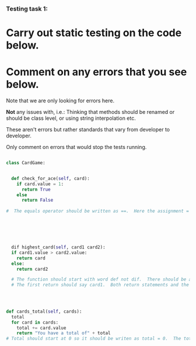 ### Testing task 1:

# Carry out static testing on the code below.
# Comment on any errors that you see below.

Note that we are only looking for errors here.

**Not** any issues with, i.e.: 
Thinking that methods should be renamed or should be class level, or using string interpolation etc. 

These aren't errors but rather standards that vary from developer to developer. 

Only comment on errors that would stop the tests running.

```python

class CardGame:


  def check_for_ace(self, card):
    if card.value = 1:
      return True
    else
      return False
   
#  The equals operator should be written as ==.  Here the assignment = operator has been incorrectly used instead.  A colon is reqired after the else statement.  






  dif highest_card(self, card1 card2):
  if card1.value > card2.value:
    return card
  else:
    return card2

  # The function should start with word def not dif.  There should be a comma between card1 and card2 arguments.  The if statement needs to be indented.
  # The first return should say card1.  Both return statements and the else statement need to be indented.  
  
  


def cards_total(self, cards):
  total
  for card in cards:
    total += card.value
    return "You have a total of" + total
# Total should start at 0 so it should be writen as total = 0.  The total in the return statement needs to be converted to a string. 
  
  
```
